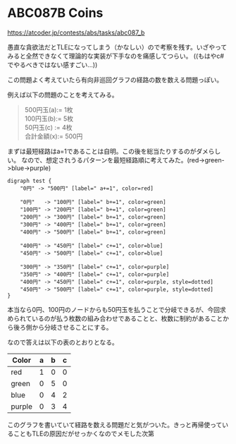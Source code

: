 # ABC087B Coins

https://atcoder.jp/contests/abs/tasks/abc087_b

愚直な貪欲法だとTLEになってしまう（かなしい）ので考察を残す。いざやってみると全然できなくて理論的な実装が下手なのを痛感してつらい。
((もはやc#でやるべきではない感すごい...))

この問題よく考えていたら有向非巡回グラフの経路の数を数える問題っぽい。


例えば以下の問題のことを考えてみる。

>500円玉(a):= 1枚  
>100円玉(b):= 5枚  
>50円玉(c) := 4枚  
>合計金額(x):= 500円

まずは最短経路はa=1であることは自明。この後を総当たりするのがダメらしい。
なので、想定されうるパターンを最短経路順に考えてみた。(red->green->blue->purple)

```graphviz
digraph test {
    "0円" -> "500円" [label=" a+=1", color=red]

    "0円"   -> "100円" [label=" b+=1", color=green]
    "100円" -> "200円" [label=" b+=1", color=green]
    "200円" -> "300円" [label=" b+=1", color=green]
    "300円" -> "400円" [label=" b+=1", color=green]
    "400円" -> "500円" [label=" b+=1", color=green]

    "400円" -> "450円" [label=" c+=1", color=blue]
    "450円" -> "500円" [label=" c+=1", color=blue]

    "300円" -> "350円" [label=" c+=1", color=purple]
    "350円" -> "400円" [label=" c+=1", color=purple]
    "400円" -> "450円" [label=" c+=1", color=purple, style=dotted]
    "450円" -> "500円" [label=" c+=1", color=purple, style=dotted]
}
```

本当なら0円、100円のノードからも50円玉を払うことで分岐できるが、今回求められているのが払う枚数の組み合わせであることと、枚数に制約があることから後ろ側から分岐させることにする。

なので答えは以下の表のとおりとなる。

Color | a | b | c
------|---|---|----
red|1|0|0
green|0|5|0
blue|0|4|2
purple|0|3|4

このグラフを書いていて経路を数える問題だと気がついた。きっと再帰使っていることもTLEの原因だがせっかくなのでメモした次第